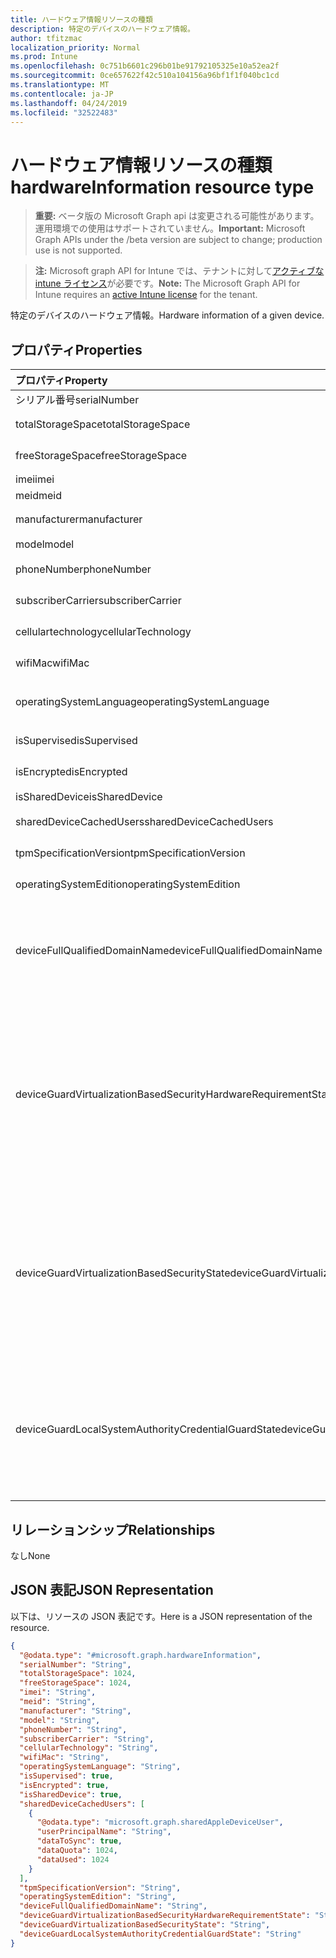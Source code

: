 ```yaml
---
title: ハードウェア情報リソースの種類
description: 特定のデバイスのハードウェア情報。
author: tfitzmac
localization_priority: Normal
ms.prod: Intune
ms.openlocfilehash: 0c751b6601c296b01be91792105325e10a52ea2f
ms.sourcegitcommit: 0ce657622f42c510a104156a96bf1f1f040bc1cd
ms.translationtype: MT
ms.contentlocale: ja-JP
ms.lasthandoff: 04/24/2019
ms.locfileid: "32522483"
---
```

# <a name="hardwareinformation-resource-type"></a><span data-ttu-id="04036-103">ハードウェア情報リソースの種類</span><span class="sxs-lookup"><span data-stu-id="04036-103">hardwareInformation resource type</span></span>

> <span data-ttu-id="04036-104">**重要:** ベータ版の Microsoft Graph api は変更される可能性があります。運用環境での使用はサポートされていません。</span><span class="sxs-lookup"><span data-stu-id="04036-104">**Important:** Microsoft Graph APIs under the /beta version are subject to change; production use is not supported.</span></span>

> <span data-ttu-id="04036-105">**注:** Microsoft graph API for Intune では、テナントに対して[アクティブな intune ライセンス](https://go.microsoft.com/fwlink/?linkid=839381)が必要です。</span><span class="sxs-lookup"><span data-stu-id="04036-105">**Note:** The Microsoft Graph API for Intune requires an [active Intune license](https://go.microsoft.com/fwlink/?linkid=839381) for the tenant.</span></span>

<span data-ttu-id="04036-106">特定のデバイスのハードウェア情報。</span><span class="sxs-lookup"><span data-stu-id="04036-106">Hardware information of a given device.</span></span>

## <a name="properties"></a><span data-ttu-id="04036-107">プロパティ</span><span class="sxs-lookup"><span data-stu-id="04036-107">Properties</span></span>
|<span data-ttu-id="04036-108">プロパティ</span><span class="sxs-lookup"><span data-stu-id="04036-108">Property</span></span>|<span data-ttu-id="04036-109">型</span><span class="sxs-lookup"><span data-stu-id="04036-109">Type</span></span>|<span data-ttu-id="04036-110">説明</span><span class="sxs-lookup"><span data-stu-id="04036-110">Description</span></span>|
|:---|:---|:---|
|<span data-ttu-id="04036-111">シリアル番号</span><span class="sxs-lookup"><span data-stu-id="04036-111">serialNumber</span></span>|<span data-ttu-id="04036-112">String</span><span class="sxs-lookup"><span data-stu-id="04036-112">String</span></span>|<span data-ttu-id="04036-113">シリアル番号です。</span><span class="sxs-lookup"><span data-stu-id="04036-113">Serial number.</span></span>|
|<span data-ttu-id="04036-114">totalStorageSpace</span><span class="sxs-lookup"><span data-stu-id="04036-114">totalStorageSpace</span></span>|<span data-ttu-id="04036-115">Int64</span><span class="sxs-lookup"><span data-stu-id="04036-115">Int64</span></span>|<span data-ttu-id="04036-116">デバイスの記憶領域の合計。</span><span class="sxs-lookup"><span data-stu-id="04036-116">Total storage space of the device.</span></span>|
|<span data-ttu-id="04036-117">freeStorageSpace</span><span class="sxs-lookup"><span data-stu-id="04036-117">freeStorageSpace</span></span>|<span data-ttu-id="04036-118">Int64</span><span class="sxs-lookup"><span data-stu-id="04036-118">Int64</span></span>|<span data-ttu-id="04036-119">デバイスの記憶域スペースを解放します。</span><span class="sxs-lookup"><span data-stu-id="04036-119">Free storage space of the device.</span></span>|
|<span data-ttu-id="04036-120">imei</span><span class="sxs-lookup"><span data-stu-id="04036-120">imei</span></span>|<span data-ttu-id="04036-121">String</span><span class="sxs-lookup"><span data-stu-id="04036-121">String</span></span>|<span data-ttu-id="04036-122">IMEI</span><span class="sxs-lookup"><span data-stu-id="04036-122">IMEI</span></span>|
|<span data-ttu-id="04036-123">meid</span><span class="sxs-lookup"><span data-stu-id="04036-123">meid</span></span>|<span data-ttu-id="04036-124">String</span><span class="sxs-lookup"><span data-stu-id="04036-124">String</span></span>|<span data-ttu-id="04036-125">MEID</span><span class="sxs-lookup"><span data-stu-id="04036-125">MEID</span></span>|
|<span data-ttu-id="04036-126">manufacturer</span><span class="sxs-lookup"><span data-stu-id="04036-126">manufacturer</span></span>|<span data-ttu-id="04036-127">String</span><span class="sxs-lookup"><span data-stu-id="04036-127">String</span></span>|<span data-ttu-id="04036-128">デバイスのメーカー</span><span class="sxs-lookup"><span data-stu-id="04036-128">Manufacturer of the device</span></span>|
|<span data-ttu-id="04036-129">model</span><span class="sxs-lookup"><span data-stu-id="04036-129">model</span></span>|<span data-ttu-id="04036-130">String</span><span class="sxs-lookup"><span data-stu-id="04036-130">String</span></span>|<span data-ttu-id="04036-131">デバイスのモデル</span><span class="sxs-lookup"><span data-stu-id="04036-131">Model of the device</span></span>|
|<span data-ttu-id="04036-132">phoneNumber</span><span class="sxs-lookup"><span data-stu-id="04036-132">phoneNumber</span></span>|<span data-ttu-id="04036-133">String</span><span class="sxs-lookup"><span data-stu-id="04036-133">String</span></span>|<span data-ttu-id="04036-134">デバイスの電話番号</span><span class="sxs-lookup"><span data-stu-id="04036-134">Phone number of the device</span></span>|
|<span data-ttu-id="04036-135">subscriberCarrier</span><span class="sxs-lookup"><span data-stu-id="04036-135">subscriberCarrier</span></span>|<span data-ttu-id="04036-136">String</span><span class="sxs-lookup"><span data-stu-id="04036-136">String</span></span>|<span data-ttu-id="04036-137">デバイスのサブスクライバーキャリア</span><span class="sxs-lookup"><span data-stu-id="04036-137">Subscriber carrier of the device</span></span>|
|<span data-ttu-id="04036-138">cellulartechnology</span><span class="sxs-lookup"><span data-stu-id="04036-138">cellularTechnology</span></span>|<span data-ttu-id="04036-139">String</span><span class="sxs-lookup"><span data-stu-id="04036-139">String</span></span>|<span data-ttu-id="04036-140">デバイスの携帯電話テクノロジ</span><span class="sxs-lookup"><span data-stu-id="04036-140">Cellular technology of the device</span></span>|
|<span data-ttu-id="04036-141">wifiMac</span><span class="sxs-lookup"><span data-stu-id="04036-141">wifiMac</span></span>|<span data-ttu-id="04036-142">String</span><span class="sxs-lookup"><span data-stu-id="04036-142">String</span></span>|<span data-ttu-id="04036-143">デバイスの WiFi MAC アドレス</span><span class="sxs-lookup"><span data-stu-id="04036-143">WiFi MAC address of the device</span></span>|
|<span data-ttu-id="04036-144">operatingSystemLanguage</span><span class="sxs-lookup"><span data-stu-id="04036-144">operatingSystemLanguage</span></span>|<span data-ttu-id="04036-145">String</span><span class="sxs-lookup"><span data-stu-id="04036-145">String</span></span>|<span data-ttu-id="04036-146">デバイスのオペレーティングシステムの言語</span><span class="sxs-lookup"><span data-stu-id="04036-146">Operating system language of the device</span></span>|
|<span data-ttu-id="04036-147">isSupervised</span><span class="sxs-lookup"><span data-stu-id="04036-147">isSupervised</span></span>|<span data-ttu-id="04036-148">ブール型</span><span class="sxs-lookup"><span data-stu-id="04036-148">Boolean</span></span>|<span data-ttu-id="04036-149">デバイスの監視モード</span><span class="sxs-lookup"><span data-stu-id="04036-149">Supervised mode of the device</span></span>|
|<span data-ttu-id="04036-150">isEncrypted</span><span class="sxs-lookup"><span data-stu-id="04036-150">isEncrypted</span></span>|<span data-ttu-id="04036-151">Boolean</span><span class="sxs-lookup"><span data-stu-id="04036-151">Boolean</span></span>|<span data-ttu-id="04036-152">デバイスの暗号化の状態</span><span class="sxs-lookup"><span data-stu-id="04036-152">Encryption status of the device</span></span>|
|<span data-ttu-id="04036-153">isSharedDevice</span><span class="sxs-lookup"><span data-stu-id="04036-153">isSharedDevice</span></span>|<span data-ttu-id="04036-154">ブール型</span><span class="sxs-lookup"><span data-stu-id="04036-154">Boolean</span></span>|<span data-ttu-id="04036-155">共有 iPad</span><span class="sxs-lookup"><span data-stu-id="04036-155">Shared iPad</span></span>|
|<span data-ttu-id="04036-156">sharedDeviceCachedUsers</span><span class="sxs-lookup"><span data-stu-id="04036-156">sharedDeviceCachedUsers</span></span>|<span data-ttu-id="04036-157">[sharedAppleDeviceUser](../resources/intune-devices-sharedappledeviceuser.md)コレクション</span><span class="sxs-lookup"><span data-stu-id="04036-157">[sharedAppleDeviceUser](../resources/intune-devices-sharedappledeviceuser.md) collection</span></span>|<span data-ttu-id="04036-158">共有 Apple デバイス上のすべてのユーザー</span><span class="sxs-lookup"><span data-stu-id="04036-158">All users on the shared Apple device</span></span>|
|<span data-ttu-id="04036-159">tpmSpecificationVersion</span><span class="sxs-lookup"><span data-stu-id="04036-159">tpmSpecificationVersion</span></span>|<span data-ttu-id="04036-160">String</span><span class="sxs-lookup"><span data-stu-id="04036-160">String</span></span>|<span data-ttu-id="04036-161">仕様バージョンを指定する文字列。</span><span class="sxs-lookup"><span data-stu-id="04036-161">String that specifies the specification version.</span></span>|
|<span data-ttu-id="04036-162">operatingSystemEdition</span><span class="sxs-lookup"><span data-stu-id="04036-162">operatingSystemEdition</span></span>|<span data-ttu-id="04036-163">String</span><span class="sxs-lookup"><span data-stu-id="04036-163">String</span></span>|<span data-ttu-id="04036-164">OS のエディションを指定する文字列。</span><span class="sxs-lookup"><span data-stu-id="04036-164">String that specifies the OS edition.</span></span>|
|<span data-ttu-id="04036-165">deviceFullQualifiedDomainName</span><span class="sxs-lookup"><span data-stu-id="04036-165">deviceFullQualifiedDomainName</span></span>|<span data-ttu-id="04036-166">String</span><span class="sxs-lookup"><span data-stu-id="04036-166">String</span></span>|<span data-ttu-id="04036-167">デバイスの完全修飾ドメイン名を返します (存在する場合)。</span><span class="sxs-lookup"><span data-stu-id="04036-167">Returns the fully qualified domain name of the device (if any).</span></span> <span data-ttu-id="04036-168">デバイスがドメインに参加していない場合は、空の文字列が返されます。</span><span class="sxs-lookup"><span data-stu-id="04036-168">If the device is not domain-joined, it returns an empty string.</span></span> |
|<span data-ttu-id="04036-169">deviceGuardVirtualizationBasedSecurityHardwareRequirementState</span><span class="sxs-lookup"><span data-stu-id="04036-169">deviceGuardVirtualizationBasedSecurityHardwareRequirementState</span></span>|[<span data-ttu-id="04036-170">deviceGuardVirtualizationBasedSecurityHardwareRequirementState</span><span class="sxs-lookup"><span data-stu-id="04036-170">deviceGuardVirtualizationBasedSecurityHardwareRequirementState</span></span>](../resources/intune-devices-deviceguardvirtualizationbasedsecurityhardwarerequirementstate.md)|<span data-ttu-id="04036-171">仮想化ベースのセキュリティハードウェア要件の状態。</span><span class="sxs-lookup"><span data-stu-id="04036-171">Virtualization-based security hardware requirement status.</span></span> <span data-ttu-id="04036-172">可能な値は、`meetHardwareRequirements`、`secureBootRequired`、`dmaProtectionRequired`、`hyperVNotSupportedForGuestVM`、`hyperVNotAvailable` です。</span><span class="sxs-lookup"><span data-stu-id="04036-172">Possible values are: `meetHardwareRequirements`, `secureBootRequired`, `dmaProtectionRequired`, `hyperVNotSupportedForGuestVM`, `hyperVNotAvailable`.</span></span>|
|<span data-ttu-id="04036-173">deviceGuardVirtualizationBasedSecurityState</span><span class="sxs-lookup"><span data-stu-id="04036-173">deviceGuardVirtualizationBasedSecurityState</span></span>|[<span data-ttu-id="04036-174">deviceGuardVirtualizationBasedSecurityState</span><span class="sxs-lookup"><span data-stu-id="04036-174">deviceGuardVirtualizationBasedSecurityState</span></span>](../resources/intune-devices-deviceguardvirtualizationbasedsecuritystate.md)|<span data-ttu-id="04036-175">仮想化ベースのセキュリティの状態。</span><span class="sxs-lookup"><span data-stu-id="04036-175">Virtualization-based security status.</span></span> <span data-ttu-id="04036-176">.</span><span class="sxs-lookup"><span data-stu-id="04036-176"></span></span> <span data-ttu-id="04036-177">可能な値は、`running`、`rebootRequired`、`require64BitArchitecture`、`notLicensed`、`notConfigured`、`doesNotMeetHardwareRequirements`、`other` です。</span><span class="sxs-lookup"><span data-stu-id="04036-177">Possible values are: `running`, `rebootRequired`, `require64BitArchitecture`, `notLicensed`, `notConfigured`, `doesNotMeetHardwareRequirements`, `other`.</span></span>|
|<span data-ttu-id="04036-178">deviceGuardLocalSystemAuthorityCredentialGuardState</span><span class="sxs-lookup"><span data-stu-id="04036-178">deviceGuardLocalSystemAuthorityCredentialGuardState</span></span>|[<span data-ttu-id="04036-179">deviceGuardLocalSystemAuthorityCredentialGuardState</span><span class="sxs-lookup"><span data-stu-id="04036-179">deviceGuardLocalSystemAuthorityCredentialGuardState</span></span>](../resources/intune-devices-deviceguardlocalsystemauthoritycredentialguardstate.md)|<span data-ttu-id="04036-180">ローカルシステム権限 (LSA) credential guard の状態。</span><span class="sxs-lookup"><span data-stu-id="04036-180">Local System Authority (LSA) credential guard status.</span></span> <span data-ttu-id="04036-181">.</span><span class="sxs-lookup"><span data-stu-id="04036-181"></span></span> <span data-ttu-id="04036-182">可能な値は、`running`、`rebootRequired`、`notLicensed`、`notConfigured`、`virtualizationBasedSecurityNotRunning` です。</span><span class="sxs-lookup"><span data-stu-id="04036-182">Possible values are: `running`, `rebootRequired`, `notLicensed`, `notConfigured`, `virtualizationBasedSecurityNotRunning`.</span></span>|

## <a name="relationships"></a><span data-ttu-id="04036-183">リレーションシップ</span><span class="sxs-lookup"><span data-stu-id="04036-183">Relationships</span></span>
<span data-ttu-id="04036-184">なし</span><span class="sxs-lookup"><span data-stu-id="04036-184">None</span></span>

## <a name="json-representation"></a><span data-ttu-id="04036-185">JSON 表記</span><span class="sxs-lookup"><span data-stu-id="04036-185">JSON Representation</span></span>
<span data-ttu-id="04036-186">以下は、リソースの JSON 表記です。</span><span class="sxs-lookup"><span data-stu-id="04036-186">Here is a JSON representation of the resource.</span></span>
<!-- {
  "blockType": "resource",
  "@odata.type": "microsoft.graph.hardwareInformation"
}
-->
``` json
{
  "@odata.type": "#microsoft.graph.hardwareInformation",
  "serialNumber": "String",
  "totalStorageSpace": 1024,
  "freeStorageSpace": 1024,
  "imei": "String",
  "meid": "String",
  "manufacturer": "String",
  "model": "String",
  "phoneNumber": "String",
  "subscriberCarrier": "String",
  "cellularTechnology": "String",
  "wifiMac": "String",
  "operatingSystemLanguage": "String",
  "isSupervised": true,
  "isEncrypted": true,
  "isSharedDevice": true,
  "sharedDeviceCachedUsers": [
    {
      "@odata.type": "microsoft.graph.sharedAppleDeviceUser",
      "userPrincipalName": "String",
      "dataToSync": true,
      "dataQuota": 1024,
      "dataUsed": 1024
    }
  ],
  "tpmSpecificationVersion": "String",
  "operatingSystemEdition": "String",
  "deviceFullQualifiedDomainName": "String",
  "deviceGuardVirtualizationBasedSecurityHardwareRequirementState": "String",
  "deviceGuardVirtualizationBasedSecurityState": "String",
  "deviceGuardLocalSystemAuthorityCredentialGuardState": "String"
}
```






